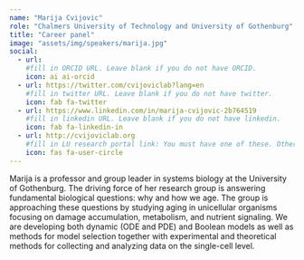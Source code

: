 ```yaml
---
name: "Marija Cvijovic"
role: "Chalmers University of Technology and University of Gothenburg"
title: "Career panel"
image: "assets/img/speakers/marija.jpg"
social:
  - url:
    #fill in ORCID URL. Leave blank if you do not have ORCID.
    icon: ai ai-orcid
  - url: https://twitter.com/cvijoviclab?lang=en
    #fill in twitter URL. Leave blank if you do not have twitter.
    icon: fab fa-twitter
  - url: https://www.linkedin.com/in/marija-cvijovic-2b764519
    #fill in linkedin URL. Leave blank if you do not have linkedin.
    icon: fab fa-linkedin-in
  - url: http://cvijoviclab.org
    #fill in LU research portal link: You must have one of these. Otherwise, leave blank.
    icon: fas fa-user-circle
---
```


Marija is a professor and group leader in systems biology at the University of Gothenburg. The driving force of her research group is answering fundamental biological questions:  why and how we age. The group is approaching these questions by studying aging in unicellular organisms focusing on damage accumulation, metabolism, and nutrient signaling. We are developing both dynamic (ODE and PDE) and Boolean models as well as methods for model selection together with experimental and theoretical methods for collecting and analyzing data on the single-cell level.
